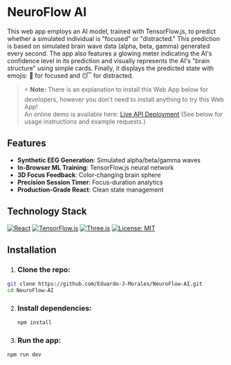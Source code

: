 # NeuroFlow AI

This web app employs an AI model, trained with TensorFlow.js, to predict whether a simulated individual is "focused" or "distracted." This prediction is based on simulated brain wave data (alpha, beta, gamma) generated every second. The app also features a glowing meter indicating the AI's confidence level in its prediction and visually represents the AI's "brain structure" using simple cards. Finally, it displays the predicted state with emojis: 🧠 for focused and 😴 for distracted.

> ⚡ **Note:** There is an explanation to install this Web App below for developers, however you don't need to install anything to try this Web App!  
> An online demo is available here: [Live API Deployment](https://neuro-flow-ai-git-main-eduardo-j-morales-projects.vercel.app/)
> (See below for usage instructions and example requests.)

## Features

- **Synthetic EEG Generation**: Simulated alpha/beta/gamma waves
- **In-Browser ML Training**: TensorFlow.js neural network
- **3D Focus Feedback**: Color-changing brain sphere
- **Precision Session Timer**: Focus-duration analytics
- **Production-Grade React**: Clean state management

## Technology Stack

[![React](https://img.shields.io/badge/React-20232A?logo=react&logoColor=61DAFB)](https://reactjs.org/)
[![TensorFlow.js](https://img.shields.io/badge/TensorFlow.js-FF6F00?logo=tensorflow&logoColor=white)](https://www.tensorflow.org/js)
[![Three.js](https://img.shields.io/badge/Three.js-000000?logo=three.js&logoColor=white)](https://threejs.org/)
[![License: MIT](https://img.shields.io/badge/License-MIT-yellow.svg)](https://opensource.org/licenses/MIT)
  
## Installation

1. ### Clone the repo:

  ```bash
  git clone https://github.com/Eduardo-J-Morales/NeuroFlow-AI.git
  cd NeuroFlow-AI
  ```

2. ### Install dependencies:

    ```bash
    npm install
    ```

3. ### Run the app:

```bash
npm run dev
```
